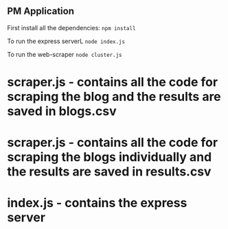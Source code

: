## PM Application

First install all the dependencies:
`npm install`

To run the express serverL
`node index.js`

To run the web-scraper
`node cluster.js`

# scraper.js - contains all the code for scraping the blog and the results are saved in blogs.csv

# scraper.js - contains all the code for scraping the blogs individually and the results are saved in results.csv

# index.js - contains the express server
